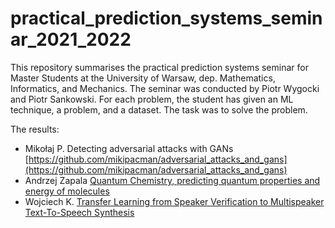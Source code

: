 # practical_prediction_systems_seminar_2021_2022

This repository summarises the practical prediction systems seminar for Master Students at the University of Warsaw, dep. Mathematics, Informatics, and Mechanics. The seminar was conducted by Piotr Wygocki and Piotr Sankowski. For each problem, the student has given an ML technique, a problem, and a dataset. The task was to solve the problem.

The results:

- Mikołaj P. Detecting adversarial attacks with GANs [https://github.com/mikipacman/adversarial_attacks_and_gans](https://github.com/mikipacman/adversarial_attacks_and_gans)
- Andrzej Zapala [Quantum Chemistry, predicting quantum properties and energy of molecules](https://github.com/a-zapala/quantum_chemistry)
- Wojciech K. [Transfer Learning from Speaker Verification to Multispeaker Text-To-Speech Synthesis](https://github.com/wojtekk23/tacotron2)
